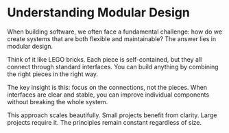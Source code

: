 # Understanding Modular Design

When building software, we often face a fundamental challenge: how do we create systems that are both flexible and maintainable? The answer lies in modular design.

Think of it like LEGO bricks. Each piece is self-contained, but they all connect through standard interfaces. You can build anything by combining the right pieces in the right way.

The key insight is this: focus on the connections, not the pieces. When interfaces are clear and stable, you can improve individual components without breaking the whole system.

This approach scales beautifully. Small projects benefit from clarity. Large projects require it. The principles remain constant regardless of size.
